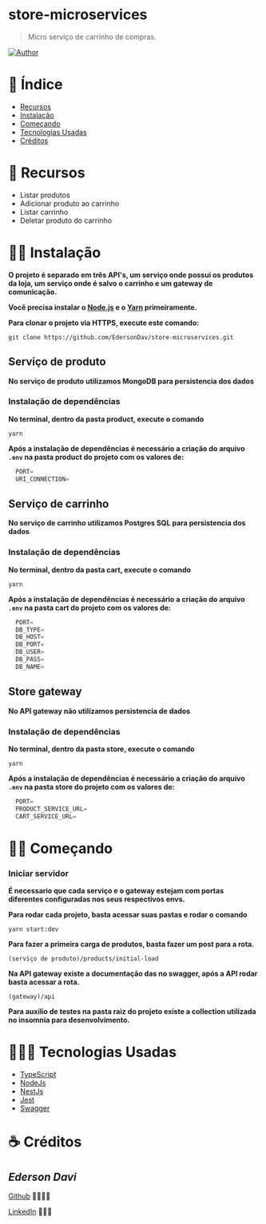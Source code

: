 # store-microservices

>Micro serviço de carrinho de compras.

[![Author](https://img.shields.io/badge/author-EdersonDav-000000?style=flat-square)](https://github.com/EdersonDav)

# 📌 Índice

- [Recursos](#-recursos)
- [Instalação](#-instalação)
- [Começando](#-começando)
- [Tecnologias Usadas](#-tecnologias-usadas)
- [Créditos](#-créditos)

# 🚀 Recursos

- Listar produtos
- Adicionar produto ao carrinho
- Listar carrinho
- Deletar produto do carrinho


# 👷🏿 Instalação

**O projeto é separado em três API's, um serviço onde possui os produtos da loja, um serviço onde é salvo o carrinho e um gateway de comunicação.**

**Você precisa instalar o [Node.js](https://nodejs.org/en/download/) e o [Yarn](https://yarnpkg.com/) primeiramente.**

**Para clonar o projeto via HTTPS, execute este comando:**

`git clone https://github.com/EdersonDav/store-microservices.git`

## Serviço de produto

**No serviço de produto utilizamos MongoDB para persistencia dos dados**

### Instalação de dependências

**No terminal, dentro da pasta product, execute o comando**

`yarn`

**Após a instalação de dependências é necessário a criação do arquivo `.env` na pasta product do projeto com os valores de:**

~~~javascript
  PORT=
  URI_CONNECTION= 
~~~

## Serviço de carrinho

**No serviço de carrinho utilizamos Postgres SQL para persistencia dos dados**

### Instalação de dependências

**No terminal, dentro da pasta cart, execute o comando**

`yarn`

**Após a instalação de dependências é necessário a criação do arquivo `.env` na pasta cart do projeto com os valores de:**

~~~javascript
  PORT=
  DB_TYPE=
  DB_HOST=
  DB_PORT=
  DB_USER=
  DB_PASS=
  DB_NAME=
~~~

## Store gateway

**No API gateway não utilizamos persistencia de dados**

### Instalação de dependências

**No terminal, dentro da pasta store, execute o comando**

`yarn`

**Após a instalação de dependências é necessário a criação do arquivo `.env` na pasta store do projeto com os valores de:**

~~~javascript
  PORT=
  PRODUCT_SERVICE_URL=
  CART_SERVICE_URL=
~~~

# 🏃🏿 Começando

### Iniciar servidor

**É necessario que cada serviço e o gateway estejam com portas diferentes configuradas nos seus respectivos envs.**

**Para rodar cada projeto, basta acessar suas pastas e rodar o comando**

`yarn start:dev`

**Para fazer a primeira carga de produtos, basta fazer um post para a rota.**

`(serviço de produto)/products/initial-load`

**Na API gateway existe a documentação das no swagger, após a API rodar basta acessar a rota.**

`(gateway)/api`

**Para auxilio de testes na pasta raiz do projeto existe a collection utilizada no insomnia para desenvolvimento.**

# 👨🏿‍💻 Tecnologias Usadas

* [TypeScript](https://www.typescriptlang.org/)
* [NodeJs](https://nodejs.org/en/)
* [NestJs](https://nestjs.com/)
* [Jest](https://jestjs.io/)
* [Swagger](https://swagger.io//)

# ☕ Créditos

## <i>Ederson Davi</i>

[Github](https://github.com/EdersonDav) 👨🏿‍🎓🚀

[LinkedIn](https://www.linkedin.com/in/silvaedersonqueiroz) 👨🏿‍👔